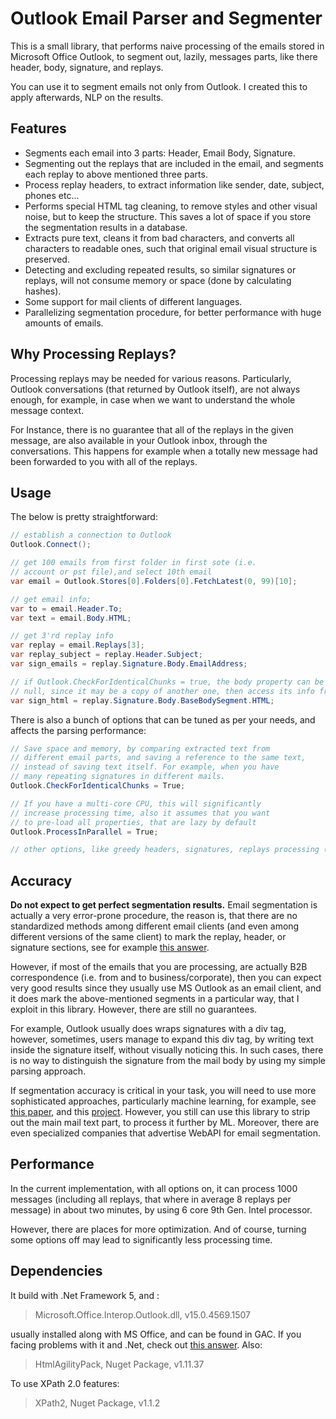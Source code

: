 # Outlook Email Parser and Segmenter

This is a small library, that performs naive processing of the emails stored in Microsoft Office Outlook, to segment out, lazily, messages parts, like there header, body, signature, and replays.

You can use it to segment emails not only from Outlook. I created this to apply afterwards, NLP on the results.

## Features

- Segments each email into 3 parts: Header, Email Body, Signature.
- Segmenting out the replays that are included in the email, and segments each replay to above mentioned three parts.
- Process replay headers, to extract information like sender, date, subject, phones etc...
- Performs special HTML tag cleaning, to remove styles and other visual noise, but to keep the structure. This saves a lot of space if you store the segmentation results in a database.
- Extracts pure text, cleans it from bad characters, and converts all characters to readable ones, such that original email visual structure is preserved.
- Detecting and excluding repeated results, so similar signatures or replays, will not consume memory or space (done by calculating hashes).
- Some support for mail clients of different languages.
- Parallelizing segmentation procedure, for better performance with huge amounts of emails.

## Why Processing Replays?

Processing replays may be needed for various reasons. Particularly, Outlook conversations (that returned by Outlook itself), are not always enough, for example, in case when we want to understand the whole message context.

For Instance, there is no guarantee that all of the replays in the given message, are also available in your Outlook inbox, through the conversations. This happens for example when a totally new message had been forwarded to you with all of the replays.

## Usage

The below is pretty straightforward:

```csharp
// establish a connection to Outlook
Outlook.Connect();

// get 100 emails from first folder in first sote (i.e.
// account or pst file),and select 10th email
var email = Outlook.Stores[0].Folders[0].FetchLatest(0, 99)[10];

// get email info;
var to = email.Header.To;
var text = email.Body.HTML;

// get 3'rd replay info
var replay = email.Replays[3];
var replay_subject = replay.Header.Subject;
var sign_emails = replay.Signature.Body.EmailAddress;

// if Outlook.CheckForIdenticalChunks = true, the body property can be
// null, since it may be a copy of another one, then access its info from:
var sign_html = replay.Signature.Body.BaseBodySegment.HTML;
```

There is also a bunch of options that can be tuned as per your needs, and affects the parsing performance:

```csharp
// Save space and memory, by comparing extracted text from
// different email parts, and saving a reference to the same text,
// instead of saving text itself. For example, when you have
// many repeating signatures in different mails.
Outlook.CheckForIdenticalChunks = True;

// If you have a multi-core CPU, this will significantly
// increase processing time, also it assumes that you want
// to pre-load all properties, that are lazy by default
Outlook.ProcessInParallel = True;

// other options, like greedy headers, signatures, replays processing (during parallel fetching) are available.
```

## Accuracy

**Do not expect to get perfect segmentation results.** Email segmentation is actually a very error-prone procedure, the reason is, that there are no standardized methods among different email clients (and even among different versions of the same client) to mark the replay, header, or signature sections, see for example [this answer](https://stackoverflow.com/a/279417).

However, if most of the emails that you are processing, are actually B2B correspondence (i.e. from and to business/corporate), then you can expect very good results since they usually use MS Outlook as an email client, and it does mark the above-mentioned segments in a particular way, that I exploit in this library. However, there are still no guarantees.

For example, Outlook usually does wraps signatures with a div tag, however, sometimes, users manage to expand this div tag, by writing text inside the signature itself, without visually noticing this. In such cases, there is no way to distinguish the signature from the mail body by using my simple parsing approach.

If segmentation accuracy is critical in your task, you will need to use more sophisticated approaches, particularly machine learning, for example, see [this paper](https://www.cs.cmu.edu/~wcohen/postscript/email-2004.pdf), and this [project](https://github.com/HPI-Information-Systems/QuaggaLib). However, you still can use this library to strip out the main mail text part, to process it further by ML. Moreover, there are even specialized companies that advertise WebAPI for email segmentation.

## Performance

In the current implementation, with all options on, it can process 1000 messages (including all replays, that where in average 8 replays per message) in about two minutes, by using 6 core 9th Gen. Intel processor.

However, there are places for more optimization. And of course, turning some options off may lead to significantly less processing time.

## Dependencies

It build with .Net Framework 5, and :

> Microsoft.Office.Interop.Outlook.dll, v15.0.4569.1507

usually installed along with MS Office, and can be found in GAC. If you facing problems with it and .Net, check out [this answer](https://stackoverflow.com/questions/58130446/net-core-3-0-and-ms-office-interop). Also:

> HtmlAgilityPack, Nuget Package, v1.11.37

To use XPath 2.0 features:

> XPath2, Nuget Package, v1.1.2

